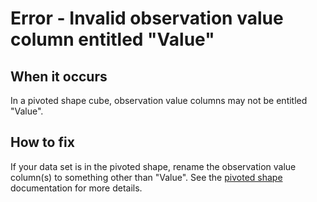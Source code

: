 # Error - Invalid observation value column entitled "Value"

## When it occurs

In a pivoted shape cube, observation value columns may not be entitled "Value".

## How to fix

If your data set is in the pivoted shape, rename the observation value column(s) to something other than "Value". See the [pivoted shape](../../shape-data/pivoted-shape.md) documentation for more details.
